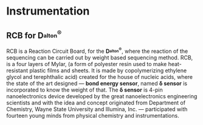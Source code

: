 # Instrumentation


## RCB for D<sub><sup>alton</sup></sub><sup>®</sup>
RCB is a Reaction Circuit Board, for the <b>D<sub><sup>alton</sup></sub><sup>®</sup></b>, where the reaction of the sequencing can be carried out by weight based sequencing method. RCB, is a four layers of Mylar, (a form of polyester resin used to make heat-resistant plastic films and sheets. It is made by copolymerizing ethylene glycol and terephthalic acid) created for the house of nucleic acids, where the state of the art designed — <b>bond energy sensor</b>, named <b>δ sensor</b> is incorporated to know the weight of that. The <b>δ sensor</b> is 4-pin nanoelectronics device developed by the great nanoelectronics engineering scientists and with the idea and concept originated from Department of Chemistry, Wayne State University and Illumina, Inc. — participated with fourteen young minds from physical chemistry and instrumentations.
